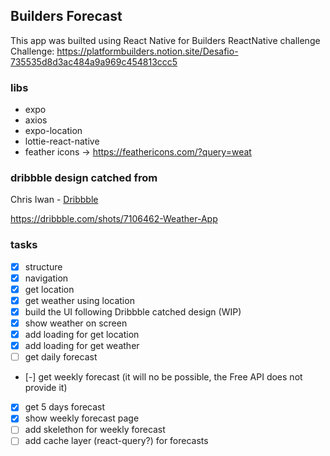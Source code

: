 ## Builders Forecast

This app was builted using React Native for Builders ReactNative challenge <br />
Challenge: https://platformbuilders.notion.site/Desafio-735535d8d3ac484a9a969c454813ccc5

### libs

- expo
- axios
- expo-location
- lottie-react-native
- feather icons -> https://feathericons.com/?query=weat

### dribbble design catched from

Chris Iwan - [Dribbble](https://dribbble.com/Chrisiwan)

https://dribbble.com/shots/7106462-Weather-App

### tasks

- [x] structure
- [x] navigation
- [x] get location
- [x] get weather using location
- [x] build the UI following Dribbble catched design (WIP)
- [x] show weather on screen
- [x] add loading for get location
- [x] add loading for get weather
- [ ] get daily forecast
- [-] get weekly forecast (it will no be possible, the Free API does not provide it)
- [x] get 5 days forecast
- [x] show weekly forecast page
- [ ] add skelethon for weekly forecast
- [ ] add cache layer (react-query?) for forecasts
